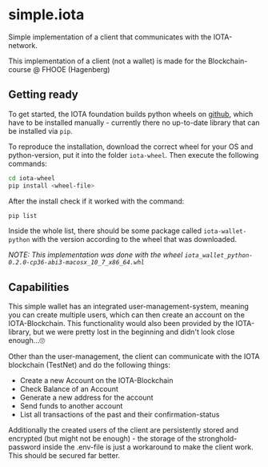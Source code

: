 # simple.iota
Simple implementation of a client that communicates with the IOTA-network.

This implementation of a client (not a wallet) is made for the Blockchain-course @ FHOOE (Hagenberg)

## Getting ready
To get started, the IOTA foundation builds python wheels on [github](https://github.com/iotaledger/wallet.rs/actions/workflows/python_binding_publish.yml), which have to be installed manually - currently there no up-to-date library that can be installed via `pip`.

To reproduce the installation, download the correct wheel for your OS and python-version, put it into the folder `iota-wheel`. Then execute the following commands:
```zsh
cd iota-wheel
pip install <wheel-file>
```

After the install check if it worked with the command:
```zsh
pip list
```

Inside the whole list, there should be some package called `iota-wallet-python` with the version according to the wheel that was downloaded.

*NOTE: This implementation was done with the wheel `iota_wallet_python-0.2.0-cp36-abi3-macosx_10_7_x86_64.whl`*


## Capabilities

This simple wallet has an integrated user-management-system, meaning you can create multiple users, which can then create an account on the IOTA-Blockchain. This functionality would also been provided by the IOTA-library, but we were pretty lost in the beginning and didn't look close enough...🙄

Other than the user-management, the client can communicate with the IOTA blockchain (TestNet) and do the following things:
 - Create a new Account on the IOTA-Blockchain
 - Check Balance of an Account
 - Generate a new address for the account
 - Send funds to another account
 - List all transactions of the past and their confirmation-status

Additionally the created users of the client are persistently stored and encrypted (but might not be enough) - the storage of the stronghold-password inside the .env-file is just a workaround to make the client work. This should be secured far better.
